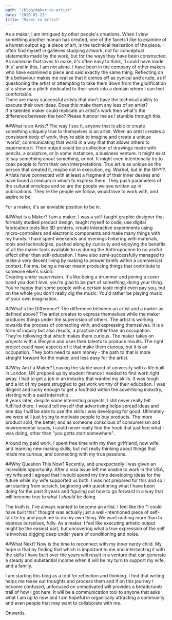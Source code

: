 ```yaml
---
path: "/blog/maker-to-artist"
date: "2020-01-23"
title: "Maker to Artist"
---
```


As a maker, I am intrigued by other people's creations. When I view something another human has created, one of the facets I like to examine of a human output eg. a piece of art, is the technical realisation of the piece. I often find myself in galleries studying artwork, not for conceptual statements made by the work, but for the ways they have been constructed. As someone that loves to make, it's often easy to think, 'I could have made this' and in this, I am not alone. I have been in the company of other makers who have examined a piece and said exactly the same thing. Reflecting on this behaviour makes me realise that it comes off as cynical and crude, as if questioning the artist or attempting to take them down from the glorification of a show or a plinth dedicated to their work into a domain where I can feel comfortable.  
There are many successful artists that don't have the technical ability to execute their own ideas. Does this make them any less of an artist?  
If a talented maker could replicate an artist's work then what's the difference between the two? Please humour me as I stumble through this.

##What is an Artist?
The way I see it, anyone that is able to create something uniquely true to themselves is an artist. When an artist creates a consistent body of work, they're able to imagine and create a unique 'world', communicating that world in a way that that allows others to experience it. Their output could be a collection of drawings made with pencils, a sculpture, or in some instances, a business venture. It might exist to say something about something, or not. It might even intentionally try to coax people to form their own interpretations. True art is as unique as the person that created it, maybe not in execution, eg. Warhol, but in the _WHY?_.  
Artists have connected with at least a fragment of their inner desires and have found a medium in which to express them. They push parameters of the cultural envelope and so are the people we see written up in publications. They're the people we follow, would love to work with, and aspire to be.

For a maker, it's an enviable position to be in.

##What is a Maker?
I am a maker. I was a self-taught graphic designer that formally studied product design, taught myself to code, use digital fabrication tools like 3D printers, create interactive experiments using micro-controllers and electronic components and make many things with my hands. I have spent weekends and evenings tinkering with materials, tools and technologies, pushed along by curiosity and enjoying the benefits of all the maker tools available to us during the Anthropocene to no useful effect other than self-education. I have also semi-successfully managed to make a very decent living by making to answer briefs within a commercial context.
For me, being a maker meant producing things that contribute to someone else's vision.  
Creating under supervision. It's like being a drummer and joining a cover band you don't love; you're glad to be part of something, doing your thing. You're happy that some people with a certain taste might even pay you, but on the whole you don't really dig the music. You'd rather be playing music of your own imagination.

##What's the Difference?
The difference between an artist and a maker as defined above? The artist creates to express themselves while the maker produces things under the supervision of others. The artist is working towards the process of connecting with, and expressing themselves. It is a form of inquiry but also results, a practice rather than an occupation. They're following that which makes them curious. The maker takes on projects with a lifecycle and uses their talents to produce results. The right project could have aspects of it that make them curious, but it is an occupation. They both need to earn money - the path to that is more straight forward for the maker, and less easy for the artist.

##Why Am I a Maker?
Leaving the stable world of university with a life built in London, UK propped up by student finance I needed to find work right away. I had to get a job in an industry that wanted my skills. It was tough and a lot of my peers struggled to get work worthy of their education. I was diligent and lucky enough to get a foothold within the advertising industry, starting with a paid internship.  
8 years later, despite some interesting projects, I still never really felt fulfilled there. I would tell myself that advertising helps spread ideas and one day I will be able to use the skills I was developing for good. Ultimately we were still just trying to motivate people to buy products. The more product sold, the better, and as someone conscious of consumerism and environmental issues, I could never really find the hook that justified what I was doing, other than "you gotta start somewhere".

Around my paid work, I spent free time with my then girlfriend, now wife, and learning new making skills, but not really thinking about things that made me curious, and connecting with my true passions.

##Why Question This Now?
Recently, and unexpectedly I was given an incredible opportunity. After a visa issue left me unable to work in the USA, my wife and I agreed that I would spend my time developing ideas for the future while my wife supported us both. I was not prepared for this and so I am starting from scratch, beginning with questioning what I have been doing for the past 8 years and figuring out how to go forward in a way that will become true to what I _should_ be doing.

The truth is, I've always wanted to become an artist. I feel like the "I could have built this" thought was actually just a well-intentioned piece of self-talk to try and push me to do my own thing. We want nothing more than to express ourselves, fully. As a maker, I feel like executing artistic output might be the easiest part, but uncovering what a true expression of the self is involves digging deep under years of conditioning and noise.

##What Next?
Now is the time to reconnect with my inner nerdy child. My hope is that by finding that which is important to me and intersecting it with the skills I have built over the years will result in a venture that can generate a steady and substantial income when it will be my turn to support my wife, and a family.

I am starting this blog as a tool for reflection and thinking. I find that writing helps me tease out thoughts and process them and if on this journey I become confused, unfocused on unmotivated will provides a breadcrumb trail of how I got here. It will be a communication tool to anyone that asks what I am up to now and I am hopeful in organically attracting a community and even people that may want to collaborate with me.

Onwards.
